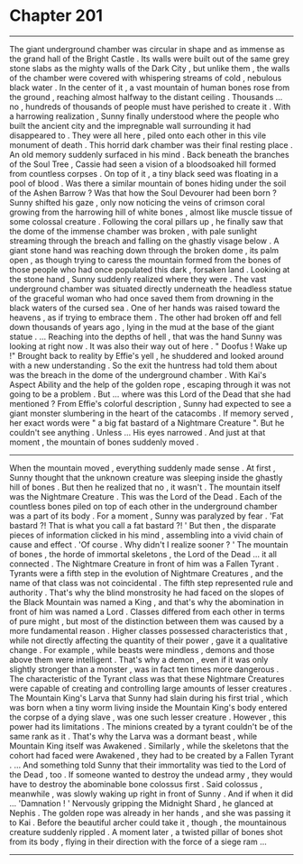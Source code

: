 
# Chapter 201


---

The giant underground chamber was circular in shape and as immense as the grand hall of the Bright Castle . Its walls were built out of the same grey stone slabs as the mighty walls of the Dark City , but unlike them , the walls of the chamber were covered with whispering streams of cold , nebulous black water .
In the center of it , a vast mountain of human bones rose from the ground , reaching almost halfway to the distant ceiling . Thousands … no , hundreds of thousands of people must have perished to create it .
With a harrowing realization , Sunny finally understood where the people who built the ancient city and the impregnable wall surrounding it had disappeared to .
They were all here , piled onto each other in this vile monument of death . This horrid dark chamber was their final resting place .
An old memory suddenly surfaced in his mind .
Back beneath the branches of the Soul Tree , Cassie had seen a vision of a bloodsoaked hill formed from countless corpses . On top of it , a tiny black seed was floating in a pool of blood .
Was there a similar mountain of bones hiding under the soil of the Ashen Barrow ? Was that how the Soul Devourer had been born ?
Sunny shifted his gaze , only now noticing the veins of crimson coral growing from the harrowing hill of white bones , almost like muscle tissue of some colossal creature . Following the coral pillars up , he finally saw that the dome of the immense chamber was broken , with pale sunlight streaming through the breach and falling on the ghastly visage below .
A giant stone hand was reaching down through the broken dome , its palm open , as though trying to caress the mountain formed from the bones of those people who had once populated this dark , forsaken land .
Looking at the stone hand , Sunny suddenly realized where they were .
The vast underground chamber was situated directly underneath the headless statue of the graceful woman who had once saved them from drowning in the black waters of the cursed sea .
One of her hands was raised toward the heavens , as if trying to embrace them . The other had broken off and fell down thousands of years ago , lying in the mud at the base of the giant statue .
… Reaching into the depths of hell , that was the hand Sunny was looking at right now .
It was also their way out of here .
" Doofus ! Wake up !"
Brought back to reality by Effie's yell , he shuddered and looked around with a new understanding .
So the exit the huntress had told them about was the breach in the dome of the underground chamber . With Kai's Aspect Ability and the help of the golden rope , escaping through it was not going to be a problem .
But … where was this Lord of the Dead that she had mentioned ? From Effie's colorful description , Sunny had expected to see a giant monster slumbering in the heart of the catacombs .
If memory served , her exact words were " a big fat bastard of a Nightmare Creature ".
But he couldn't see anything .
Unless …
His eyes narrowed .
And just at that moment , the mountain of bones suddenly moved .
***
When the mountain moved , everything suddenly made sense .
At first , Sunny thought that the unknown creature was sleeping inside the ghastly hill of bones . But then he realized that no , it wasn't .
The mountain itself was the Nightmare Creature .
This was the Lord of the Dead .
Each of the countless bones piled on top of each other in the underground chamber was a part of its body .
For a moment , Sunny was paralyzed by fear .
'Fat bastard ?! That is what you call a fat bastard ?! '
But then , the disparate pieces of information clicked in his mind , assembling into a vivid chain of cause and effect .
'Of course . Why didn't I realize sooner ? '
The mountain of bones , the horde of immortal skeletons , the Lord of the Dead … it all connected .
The Nightmare Creature in front of him was a Fallen Tyrant .
Tyrants were a fifth step in the evolution of Nightmare Creatures , and the name of that class was not coincidental . The fifth step represented rule and authority .
That's why the blind monstrosity he had faced on the slopes of the Black Mountain was named a King , and that's why the abomination in front of him was named a Lord .
Classes differed from each other in terms of pure might , but most of the distinction between them was caused by a more fundamental reason . Higher classes possessed characteristics that , while not directly affecting the quantity of their power , gave it a qualitative change .
For example , while beasts were mindless , demons and those above them were intelligent . That's why a demon , even if it was only slightly stronger than a monster , was in fact ten times more dangerous .
The characteristic of the Tyrant class was that these Nightmare Creatures were capable of creating and controlling large amounts of lesser creatures . The Mountain King's Larva that Sunny had slain during his first trial , which was born when a tiny worm living inside the Mountain King's body entered the corpse of a dying slave , was one such lesser creature .
However , this power had its limitations . The minions created by a tyrant couldn't be of the same rank as it . That's why the Larva was a dormant beast , while Mountain King itself was Awakened .
Similarly , while the skeletons that the cohort had faced were Awakened , they had to be created by a Fallen Tyrant .
… And something told Sunny that their immortality was tied to the Lord of the Dead , too . If someone wanted to destroy the undead army , they would have to destroy the abominable bone colossus first .
Said colossus , meanwhile , was slowly waking up right in front of Sunny . And if when it did …
'Damnation ! '
Nervously gripping the Midnight Shard , he glanced at Nephis .
The golden rope was already in her hands , and she was passing it to Kai .
Before the beautiful archer could take it , though , the mountainous creature suddenly rippled .
A moment later , a twisted pillar of bones shot from its body , flying in their direction with the force of a siege ram …

---

